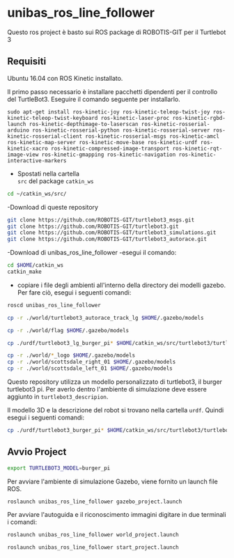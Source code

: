 # unibas_ros_line_follower
Questo ros project è basto sui ROS package di ROBOTIS-GIT per il Turtlebot 3 


## Requisiti ##
Ubuntu 16.04 con ROS Kinetic installato.

Il primo passo necessario è installare pacchetti dipendenti per il controllo del TurtleBot3.
Eseguire il comando seguente per installarlo.

```
sudo apt-get install ros-kinetic-joy ros-kinetic-teleop-twist-joy ros-kinetic-teleop-twist-keyboard ros-kinetic-laser-proc ros-kinetic-rgbd-launch ros-kinetic-depthimage-to-laserscan ros-kinetic-rosserial-arduino ros-kinetic-rosserial-python ros-kinetic-rosserial-server ros-kinetic-rosserial-client ros-kinetic-rosserial-msgs ros-kinetic-amcl ros-kinetic-map-server ros-kinetic-move-base ros-kinetic-urdf ros-kinetic-xacro ros-kinetic-compressed-image-transport ros-kinetic-rqt-image-view ros-kinetic-gmapping ros-kinetic-navigation ros-kinetic-interactive-markers
```

- Spostati nella cartella  
```src``` 
del package 
```catkin_ws``` 

```bash
cd ~/catkin_ws/src/
```

-Download di queste repository

```bash
git clone https://github.com/ROBOTIS-GIT/turtlebot3_msgs.git
git clone https://github.com/ROBOTIS-GIT/turtlebot3.git
git clone https://github.com/ROBOTIS-GIT/turtlebot3_simulations.git
git clone https://github.com/ROBOTIS-GIT/turtlebot3_autorace.git
```
-Download di unibas_ros_line_follower
-esegui il comando:
```bash
cd $HOME/catkin_ws
catkin_make
```
- copiare i file degli ambienti all'interno della directory dei modelli gazebo. 
Per fare ciò, esegui i seguenti comandi:

```bash
roscd unibas_ros_line_follower

cp -r ./world/turtlebot3_autorace_track_lg $HOME/.gazebo/models

cp -r ./world/flag $HOME/.gazebo/models

cp ./urdf/turtlebot3_lg_burger_pi* $HOME/catkin_ws/src/turtlebot3/turtlebot3_description/urdf/.

cp -r ./world/*_logo $HOME/.gazebo/models
cp -r ./world/scottsdale_right_01 $HOME/.gazebo/models
cp -r ./world/scottsdale_left_01 $HOME/.gazebo/models
```
Questo repository utilizza un modello personalizzato di turtlebot3, il burger turtlebot3 pi. Per averlo dentro l'ambiente di simulazione deve essere aggiunto in ```turtlebot3_descripion```.

Il modello 3D e la descrizione del robot si trovano nella cartella ```urdf```. 
Quindi esegui i seguenti comandi:
```bash
cp ./urdf/turtlebot3_burger_pi* $HOME/catkin_ws/src/turtlebot3/turtlebot3_description/urdf/.
```

## Avvio Project ##
```bash
export TURTLEBOT3_MODEL=burger_pi
```
Per avviare l'ambiente di simulazione Gazebo, viene fornito un launch file ROS. 
```bash
roslaunch unibas_ros_line_follower gazebo_project.launch
```
Per avviare l'autoguida e il riconoscimento immagini digitare in due terminali i comandi:

```bash
roslaunch unibas_ros_line_follower world_project.launch 

roslaunch unibas_ros_line_follower start_project.launch 
```

